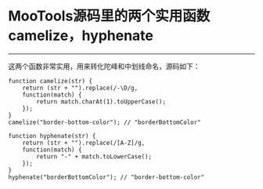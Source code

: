 # MooTools源码里的两个实用函数camelize，hyphenate #

----------
这两个函数非常实用，用来转化陀峰和中划线命名，源码如下：

```
function camelize(str) {
    return (str + "").replace(/-\D/g,
    function(match) {
        return match.charAt(1).toUpperCase();
    });
}
camelize("border-bottom-color"); // "borderBottomColor"

function hyphenate(str) {
    return (str + "").replace(/[A-Z]/g,
    function(match) {
        return "-" + match.toLowerCase();
    });
}
hyphenate("borderBottomColor"); // "border-bottom-color"
```